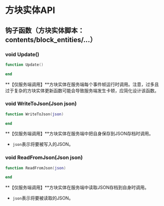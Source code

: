 # 方块实体API

## 钩子函数（方块实体脚本：contents/block\_entities/...）

### void Update\(\)

```lua
function Update()
    
end
```

**【仅服务端调用】**方块实体在服务端每个事件帧运行时调用。注意，过多且过于复杂的方块实体更新函数可能会导致服务端发生卡顿，应简化设计该函数。

### void WriteToJson\(Json json\)

```lua
function WriteToJson(json)
    
end
```

**【仅服务端调用】**方块实体在服务端中把自身保存到JSON存档时调用。

* `json`表示将要被写入的JSON。

### void ReadFromJson\(Json json\)

```lua
function ReadFromJson(json)
    
end
```

**【仅服务端调用】**方块实体在服务端中读取JSON存档到自身时调用。

* `json`表示将要被读取的JSON。

